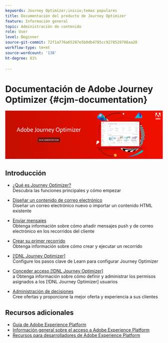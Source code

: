 ```yaml
---
keywords: Journey Optimizer;inicio;temas populares
title: Documentación del producto de Journey Optimizer
feature: Información general
topic: Administración de contenido
role: User
level: Beginner
source-git-commit: 72f1a776a65287e5b0db4785cc9278529708aa20
workflow-type: tm+mt
source-wordcount: '138'
ht-degree: 81%

---
```


# Documentación de Adobe Journey Optimizer {#cjm-documentation}

![](using/assets/do-not-localize/banner-cjm.png)


## Introducción

* [¿Qué es Journey Optimizer?](using/get-started.md) </br> Descubra las funciones principales y cómo empezar

* [Diseñar un contenido de correo electrónico](using/design-emails.md) </br>Diseñar un correo electrónico nuevo o importar un contenido HTML existente

* [Enviar mensajes](using/building-journeys/journeys-message.md) </br> Obtenga información sobre cómo añadir mensajes push y de correo electrónico en los recorridos del cliente

* [Crear su primer recorrido](using/building-journeys/journeys-uc.md) </br>Obtenga información sobre cómo crear y ejecutar un recorrido

* [ [!DNL Journey Optimizer]](using/configuration/get-started-configuration.md) </br>Configure los pasos clave de Learn para configurar Journey Optimizer

* [Conceder acceso  [!DNL Journey Optimizer]](using/administration/permissions-overview.md) </br> a Obtenga información sobre cómo definir y administrar los permisos asignados a los  [!DNL Journey Optimizer] usuarios

* [Administración de decisiones](using/offers/get-started/starting-offer-decisioning.md) </br> Cree ofertas y proporcione la mejor oferta y experiencia a sus clientes

## Recursos adicionales

* [Guía de Adobe Experience Platform](https://experienceleague.adobe.com/docs/experience-platform/landing/home.html?lang=es)
* [Información general sobre el acceso a Adobe Experience Platform](https://experienceleague.adobe.com/docs/experience-platform/access-control/home.html?lang=es)
* [Recursos para desarrolladores de Adobe Experience Platform](https://www.adobe.com/es/experience-platform/documentation-and-developer-resources.html)
